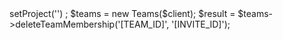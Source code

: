 <?php

use Appwrite\Client;
use Appwrite\Services\Teams;

$client = new Client();

$client
    ->setProject('')
;

$teams = new Teams($client);

$result = $teams->deleteTeamMembership('[TEAM_ID]', '[INVITE_ID]');